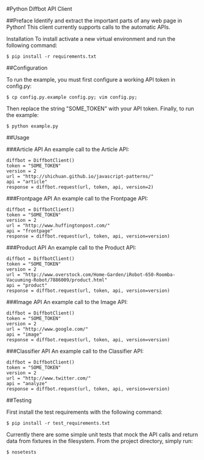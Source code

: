 #Python Diffbot API Client


##Preface
Identify and extract the important parts of any web page in Python!  This client currently supports calls to the automatic APIs.


Installation
To install activate a new virtual environment and run the following command:

    $ pip install -r requirements.txt

##Configuration

To run the example, you must first configure a working API token in config.py:

    $ cp config.py.example config.py; vim config.py;

Then replace the string "SOME_TOKEN" with your API token.  Finally, to run the example:

    $ python example.py

##Usage

###Article API
An example call to the Article API:

```
diffbot = DiffbotClient()
token = "SOME_TOKEN"
version = 2
url = "http://shichuan.github.io/javascript-patterns/"
api = "article"
response = diffbot.request(url, token, api, version=2)
```

###Frontpage API
An example call to the Frontpage API:

```
diffbot = DiffbotClient()
token = "SOME_TOKEN"
version = 2
url = "http://www.huffingtonpost.com/"
api = "frontpage"
response = diffbot.request(url, token, api, version=version)
```

###Product API
An example call to the Product API:

```
diffbot = DiffbotClient()
token = "SOME_TOKEN"
version = 2
url = "http://www.overstock.com/Home-Garden/iRobot-650-Roomba-Vacuuming-Robot/7886009/product.html"
api = "product"
response = diffbot.request(url, token, api, version=version)
```

###Image API
An example call to the Image API:

```
diffbot = DiffbotClient()
token = "SOME_TOKEN"
version = 2
url = "http://www.google.com/"
api = "image"
response = diffbot.request(url, token, api, version=version)
```

###Classifier API
An example call to the Classifier API:

```
diffbot = DiffbotClient()
token = "SOME_TOKEN"
version = 2
url = "http://www.twitter.com/"
api = "analyze"
response = diffbot.request(url, token, api, version=version)
```


##Testing

First install the test requirements with the following command:

    $ pip install -r test_requirements.txt

Currently there are some simple unit tests that mock the API calls and return data from fixtures in the filesystem.  From the project directory, simply run:

    $ nosetests
